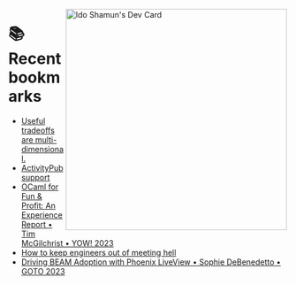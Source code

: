 <a href="https://app.daily.dev/idoshamun"><img src="https://api.daily.dev/devcards/v2/28849d86070e4c099c877ab6837c61f0.png?type=default&r=auy" align="right" width="400" alt="Ido Shamun's Dev Card"/></a>

# 📚 Recent bookmarks
<!-- BOOKMARKS:START -->
- [Useful tradeoffs are multi-dimensional.](https://app.daily.dev/posts/WaESJqLrj?utm_source=rss&utm_medium=bookmarks&utm_campaign=28849d86070e4c099c877ab6837c61f0)
- [ActivityPub support](https://app.daily.dev/posts/vId2jr2Ix?utm_source=rss&utm_medium=bookmarks&utm_campaign=28849d86070e4c099c877ab6837c61f0)
- [OCaml for Fun &amp; Profit: An Experience Report • Tim McGilchrist • YOW! 2023](https://app.daily.dev/posts/NTgkCvb9N?utm_source=rss&utm_medium=bookmarks&utm_campaign=28849d86070e4c099c877ab6837c61f0)
- [How to keep engineers out of meeting hell](https://app.daily.dev/posts/vZz8LRCw2?utm_source=rss&utm_medium=bookmarks&utm_campaign=28849d86070e4c099c877ab6837c61f0)
- [Driving BEAM Adoption with Phoenix LiveView • Sophie DeBenedetto • GOTO 2023](https://app.daily.dev/posts/Ir25u5uk2?utm_source=rss&utm_medium=bookmarks&utm_campaign=28849d86070e4c099c877ab6837c61f0)
<!-- BOOKMARKS:END -->
